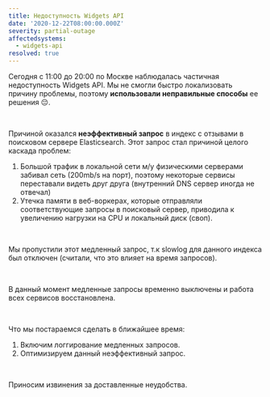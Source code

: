 ```yaml
---
title: Недоступность Widgets API
date: '2020-12-22T08:00:00.000Z'
severity: partial-outage
affectedsystems:
  - widgets-api
resolved: true
---
```

Сегодня c 11:00 до 20:00 по Москве наблюдалась частичная недоступность
Widgets API. Мы не смогли быстро локализовать причину проблемы,
поэтому __использовали неправильные способы__ ее решения 😔.

<br>

Причиной оказался __неэффективный запрос__ в индекс c отзывами в поисковом
сервере Elasticsearch. Этот запрос стал причиной целого каскада проблем:

1. Большой трафик в локальной сети м/у физическими серверами забивал сеть
(200mb/s на порт), поэтому некоторые сервисы переставали видеть друг друга
(внутренний DNS сервер иногда не отвечал)
2. Утечка памяти в веб-воркерах, которые отправляли соответствующие запросы
в поисковый сервер, приводила к увеличению нагрузки на CPU и локальный диск (своп).

<br>

Мы пропустили этот медленный запрос, т.к slowlog для данного индекса был отключен
(считали, что это влияет на время запросов).

<br>

В данный момент медленные запросы временно выключены и работа всех сервисов восстановлена.

<br>

Что мы постараемся сделать в ближайшее время:

1. Включим логгирование медленных запросов.
2. Оптимизируем данный неэффективный запрос.

<br>

Приносим извинения за доставленные неудобства.

<!--- language code: ru -->
